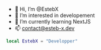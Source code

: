 - 👋 Hi, I’m @EstebX
- 👀 I’m interested in developement
- 🌱 I’m currently learning NextJS
- 📫 contact@esteb-x.dev

```lua
local EstebX = "Developper"
```

<!---
EstebX/EstebX is a ✨ special ✨ repository because its `README.md` (this file) appears on your GitHub profile.
You can click the Preview link to take a look at your changes.
--->
